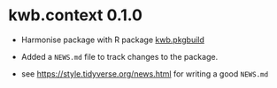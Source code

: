 # kwb.context 0.1.0

* Harmonise package with R package [kwb.pkgbuild](https://github.com/kwb-r/kwb.pkgbuild)
* Added a `NEWS.md` file to track changes to the package.

* see https://style.tidyverse.org/news.html for writing a good `NEWS.md`


